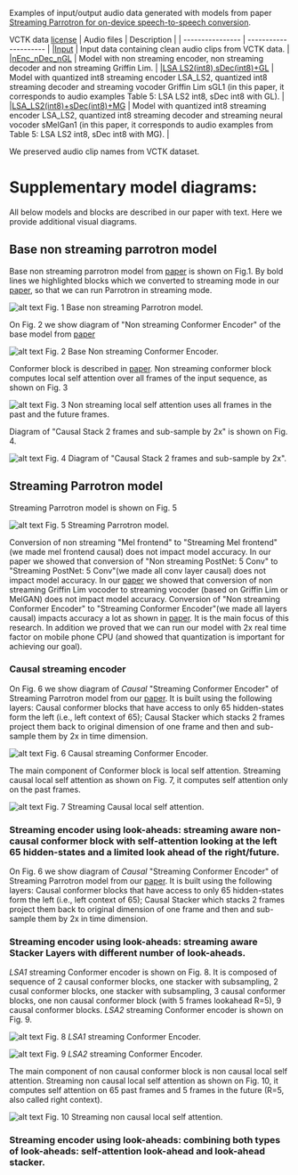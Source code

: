 
Examples of input/output audio data generated with models from paper [Streaming Parrotron for on-device speech-to-speech conversion](https://arxiv.org/abs/2210.13761).


VCTK data [license](https://datashare.ed.ac.uk/bitstream/handle/10283/3443/license_text?sequence=3&isAllowed=y)
|  Audio files      | Description  |
| ---------------- | --------------------- |
|[Input](vctk/input) | Input data containing clean audio clips from VCTK data.     |
|[nEnc_nDec_nGL](vctk/nEnc_nDec_nGL) | Model with non streaming encoder, non streaming decoder and non streaming Griffin Lim.  |
|[LSA LS2(int8),sDec(int8)+GL](vctk/stR764CR44_int8_sDec_int8_sGL1) | Model with quantized int8 streaming encoder LSA_LS2, quantized int8 streaming decoder and streaming vocoder Griffin Lim sGL1 (in this paper, it corresponds to audio examples Table 5: LSA LS2 int8, sDec int8 with GL).  |
|[LSA_LS2(int8)+sDec(int8)+MG](vctk/stR764CR44_int8_sDec_int8_sMelGan1) | Model with quantized int8 streaming encoder LSA_LS2, quantized int8 streaming decoder and streaming neural vocoder sMelGan1 (in this paper, it corresponds to audio examples from Table 5: LSA LS2 int8, sDec int8 with MG).  |

We preserved audio clip names from VCTK dataset.


# Supplementary model diagrams:
All below models and blocks are described in our paper with text. Here we provide additional visual diagrams.

## Base non streaming parrotron model

Base non streaming parrotron model from [paper](https://ieeexplore.ieee.org/document/9414644) is shown on Fig.1. By bold lines we highlighted blocks which we converted to streaming mode in our [paper](https://arxiv.org/pdf/2210.13761.pdf), so that we can run Parrotron in streaming mode.

![alt text](parrotron_base.png)
Fig. 1 Base non streaming Parrotron model.

On Fig. 2 we show diagram of "Non streaming Conformer Encoder" of the base model from [paper](https://ieeexplore.ieee.org/document/9414644)

![alt text](parrotron_non_streaming_encoder.png)
Fig. 2 Base Non streaming Conformer Encoder.

Conformer block is described in [paper](https://arxiv.org/pdf/2005.08100.pdf). Non streaming conformer block computes local self attention over all frames of the input sequence, as shown on Fig. 3

![alt text](non_streaming_self_attention.png)
Fig. 3 Non streaming local self attention uses all frames in the past and the future frames.


Diagram of "Causal Stack 2 frames and sub-sample by 2x" is shown on Fig. 4.

![alt text](stack_subsample.png)
Fig. 4 Diagram of "Causal Stack 2 frames and sub-sample by 2x".



## Streaming Parrotron model
Streaming Parrotron model is shown on Fig. 5

![alt text](parrotron_streaming.png)
Fig. 5 Streaming Parrotron model.

Conversion of non streaming "Mel frontend" to "Streaming Mel frontend"(we made mel frontend causal) does not impact model accuracy.
In our paper we showed that conversion of "Non streaming PostNet: 5 Conv" to "Streaming PostNet: 5 Conv"(we made all conv layer causal) does not impact model accuracy.
In our [paper](https://arxiv.org/pdf/2203.00756.pdf) we showed that conversion of non streaming Griffin Lim vocoder to streaming vocoder (based on Griffin Lim or MelGAN) does not impact model accuracy.
Conversion of "Non streaming Conformer Encoder" to "Streaming Conformer Encoder"(we made all layers causal) impacts accuracy a lot as shown in [paper](https://arxiv.org/pdf/2210.13761.pdf). It is the main focus of this research. In addition we proved that we can run our model with 2x real time factor on mobile phone CPU (and showed that quantization is important for achieving our goal).


### Causal streaming encoder
On Fig. 6 we show diagram of *Causal* "Streaming Conformer Encoder" of Streaming Parrotron model from our [paper](https://arxiv.org/pdf/2210.13761.pdf). It is built using the following layers: Causal conformer blocks that have access to only
65 hidden-states form the left (i.e., left context of 65); Causal Stacker which stacks 2 frames project them back to original dimension of one frame and then and sub-sample them by 2x in time dimension.


![alt text](parrotron_causal_streaming_encoder.png)
Fig. 6 Causal streaming Conformer Encoder.


The main component of Conformer block is local self attention. Streaming causal local self attention as shown on Fig. 7, it computes self attention only on the past frames.

![alt text](causal_self_attention.png)
Fig. 7 Streaming Causal local self attention.


### Streaming encoder using look-aheads: streaming aware non-causal conformer block with self-attention looking at the left 65 hidden-states and a limited look ahead of the right/future.
On Fig. 6 we show diagram of *Causal* "Streaming Conformer Encoder" of Streaming Parrotron model from our [paper](https://arxiv.org/pdf/2210.13761.pdf). It is built using the following layers: Causal conformer blocks that have access to only
65 hidden-states form the left (i.e., left context of 65); Causal Stacker which stacks 2 frames project them back to original dimension of one frame and then and sub-sample them by 2x in time dimension.


### Streaming encoder using look-aheads: streaming aware Stacker Layers with different number of look-aheads.

*LSA1* streaming Conformer encoder is shown on Fig. 8. It is composed of sequence of 2 causal conformer blocks, one stacker with subsampling, 2 cusal conformer blocks, one stacker with subsampling, 3 causal conformer blocks, one non causal conformer block (with 5 frames lookahead R=5), 9 causal conformer blocks.
*LSA2* streaming Conformer encoder is shown on Fig. 9. 


![alt text](LSA1.png)
Fig. 8 *LSA1* streaming Conformer Encoder.

![alt text](LSA2.png)
Fig. 9 *LSA2* streaming Conformer Encoder.

The main component of non causal conformer block is non causal local self attention. Streaming non causal local self attention as shown on Fig. 10, it computes self attention on 65 past frames and 5 frames in the future (R=5, also called right context).

![alt text](non_causal_streaming_self_attention.png)
Fig. 10 Streaming non causal local self attention.


### Streaming encoder using look-aheads: combining both types of look-aheads: self-attention look-ahead and look-ahead stacker.


